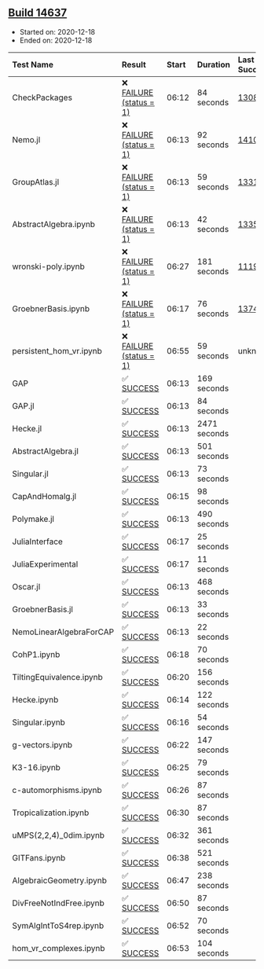 ## [Build 14637](https://oscarci.mathematik.uni-kl.de/job/oscar/14637/)

* Started on: 2020-12-18
* Ended on: 2020-12-18

| Test Name    | Result | Start | Duration | Last Success | First Failure |
|:-------------|:-------|:------|:---------|:-------------|:--------------|
| CheckPackages | ❌ [FAILURE (status = 1)](https://oscarci.mathematik.uni-kl.de/job/oscar/14637/artifact/logs/build-14637/CheckPackages.log) | 06:12 | 84 seconds | [13085](https://oscarci.mathematik.uni-kl.de/job/oscar/13085/) | [13086](https://oscarci.mathematik.uni-kl.de/job/oscar/13086/) |
| Nemo.jl | ❌ [FAILURE (status = 1)](https://oscarci.mathematik.uni-kl.de/job/oscar/14637/artifact/logs/build-14637/Nemo.jl.log) | 06:13 | 92 seconds | [14101](https://oscarci.mathematik.uni-kl.de/job/oscar/14101/) | [14102](https://oscarci.mathematik.uni-kl.de/job/oscar/14102/) |
| GroupAtlas.jl | ❌ [FAILURE (status = 1)](https://oscarci.mathematik.uni-kl.de/job/oscar/14637/artifact/logs/build-14637/GroupAtlas.jl.log) | 06:13 | 59 seconds | [13311](https://oscarci.mathematik.uni-kl.de/job/oscar/13311/) | [13312](https://oscarci.mathematik.uni-kl.de/job/oscar/13312/) |
| AbstractAlgebra.ipynb | ❌ [FAILURE (status = 1)](https://oscarci.mathematik.uni-kl.de/job/oscar/14637/artifact/logs/build-14637/AbstractAlgebra.ipynb.log) | 06:13 | 42 seconds | [13355](https://oscarci.mathematik.uni-kl.de/job/oscar/13355/) | [13356](https://oscarci.mathematik.uni-kl.de/job/oscar/13356/) |
| wronski-poly.ipynb | ❌ [FAILURE (status = 1)](https://oscarci.mathematik.uni-kl.de/job/oscar/14637/artifact/logs/build-14637/wronski-poly.ipynb.log) | 06:27 | 181 seconds | [11192](https://oscarci.mathematik.uni-kl.de/job/oscar/11192/) | [11193](https://oscarci.mathematik.uni-kl.de/job/oscar/11193/) |
| GroebnerBasis.ipynb | ❌ [FAILURE (status = 1)](https://oscarci.mathematik.uni-kl.de/job/oscar/14637/artifact/logs/build-14637/GroebnerBasis.ipynb.log) | 06:17 | 76 seconds | [13748](https://oscarci.mathematik.uni-kl.de/job/oscar/13748/) | [13749](https://oscarci.mathematik.uni-kl.de/job/oscar/13749/) |
| persistent_hom_vr.ipynb | ❌ [FAILURE (status = 1)](https://oscarci.mathematik.uni-kl.de/job/oscar/14637/artifact/logs/build-14637/persistent_hom_vr.ipynb.log) | 06:55 | 59 seconds | unknown | unknown |
| GAP | ✅ [SUCCESS](https://oscarci.mathematik.uni-kl.de/job/oscar/14637/artifact/logs/build-14637/GAP.log) | 06:13 | 169 seconds |  |  |
| GAP.jl | ✅ [SUCCESS](https://oscarci.mathematik.uni-kl.de/job/oscar/14637/artifact/logs/build-14637/GAP.jl.log) | 06:13 | 84 seconds |  |  |
| Hecke.jl | ✅ [SUCCESS](https://oscarci.mathematik.uni-kl.de/job/oscar/14637/artifact/logs/build-14637/Hecke.jl.log) | 06:13 | 2471 seconds |  |  |
| AbstractAlgebra.jl | ✅ [SUCCESS](https://oscarci.mathematik.uni-kl.de/job/oscar/14637/artifact/logs/build-14637/AbstractAlgebra.jl.log) | 06:13 | 501 seconds |  |  |
| Singular.jl | ✅ [SUCCESS](https://oscarci.mathematik.uni-kl.de/job/oscar/14637/artifact/logs/build-14637/Singular.jl.log) | 06:13 | 73 seconds |  |  |
| CapAndHomalg.jl | ✅ [SUCCESS](https://oscarci.mathematik.uni-kl.de/job/oscar/14637/artifact/logs/build-14637/CapAndHomalg.jl.log) | 06:15 | 98 seconds |  |  |
| Polymake.jl | ✅ [SUCCESS](https://oscarci.mathematik.uni-kl.de/job/oscar/14637/artifact/logs/build-14637/Polymake.jl.log) | 06:13 | 490 seconds |  |  |
| JuliaInterface | ✅ [SUCCESS](https://oscarci.mathematik.uni-kl.de/job/oscar/14637/artifact/logs/build-14637/JuliaInterface.log) | 06:17 | 25 seconds |  |  |
| JuliaExperimental | ✅ [SUCCESS](https://oscarci.mathematik.uni-kl.de/job/oscar/14637/artifact/logs/build-14637/JuliaExperimental.log) | 06:17 | 11 seconds |  |  |
| Oscar.jl | ✅ [SUCCESS](https://oscarci.mathematik.uni-kl.de/job/oscar/14637/artifact/logs/build-14637/Oscar.jl.log) | 06:13 | 468 seconds |  |  |
| GroebnerBasis.jl | ✅ [SUCCESS](https://oscarci.mathematik.uni-kl.de/job/oscar/14637/artifact/logs/build-14637/GroebnerBasis.jl.log) | 06:13 | 33 seconds |  |  |
| NemoLinearAlgebraForCAP | ✅ [SUCCESS](https://oscarci.mathematik.uni-kl.de/job/oscar/14637/artifact/logs/build-14637/NemoLinearAlgebraForCAP.log) | 06:13 | 22 seconds |  |  |
| CohP1.ipynb | ✅ [SUCCESS](https://oscarci.mathematik.uni-kl.de/job/oscar/14637/artifact/logs/build-14637/CohP1.ipynb.log) | 06:18 | 70 seconds |  |  |
| TiltingEquivalence.ipynb | ✅ [SUCCESS](https://oscarci.mathematik.uni-kl.de/job/oscar/14637/artifact/logs/build-14637/TiltingEquivalence.ipynb.log) | 06:20 | 156 seconds |  |  |
| Hecke.ipynb | ✅ [SUCCESS](https://oscarci.mathematik.uni-kl.de/job/oscar/14637/artifact/logs/build-14637/Hecke.ipynb.log) | 06:14 | 122 seconds |  |  |
| Singular.ipynb | ✅ [SUCCESS](https://oscarci.mathematik.uni-kl.de/job/oscar/14637/artifact/logs/build-14637/Singular.ipynb.log) | 06:16 | 54 seconds |  |  |
| g-vectors.ipynb | ✅ [SUCCESS](https://oscarci.mathematik.uni-kl.de/job/oscar/14637/artifact/logs/build-14637/g-vectors.ipynb.log) | 06:22 | 147 seconds |  |  |
| K3-16.ipynb | ✅ [SUCCESS](https://oscarci.mathematik.uni-kl.de/job/oscar/14637/artifact/logs/build-14637/K3-16.ipynb.log) | 06:25 | 79 seconds |  |  |
| c-automorphisms.ipynb | ✅ [SUCCESS](https://oscarci.mathematik.uni-kl.de/job/oscar/14637/artifact/logs/build-14637/c-automorphisms.ipynb.log) | 06:26 | 87 seconds |  |  |
| Tropicalization.ipynb | ✅ [SUCCESS](https://oscarci.mathematik.uni-kl.de/job/oscar/14637/artifact/logs/build-14637/Tropicalization.ipynb.log) | 06:30 | 87 seconds |  |  |
| uMPS(2,2,4)_0dim.ipynb | ✅ [SUCCESS](https://oscarci.mathematik.uni-kl.de/job/oscar/14637/artifact/logs/build-14637/uMPS-2-2-4-_0dim.ipynb.log) | 06:32 | 361 seconds |  |  |
| GITFans.ipynb | ✅ [SUCCESS](https://oscarci.mathematik.uni-kl.de/job/oscar/14637/artifact/logs/build-14637/GITFans.ipynb.log) | 06:38 | 521 seconds |  |  |
| AlgebraicGeometry.ipynb | ✅ [SUCCESS](https://oscarci.mathematik.uni-kl.de/job/oscar/14637/artifact/logs/build-14637/AlgebraicGeometry.ipynb.log) | 06:47 | 238 seconds |  |  |
| DivFreeNotIndFree.ipynb | ✅ [SUCCESS](https://oscarci.mathematik.uni-kl.de/job/oscar/14637/artifact/logs/build-14637/DivFreeNotIndFree.ipynb.log) | 06:50 | 87 seconds |  |  |
| SymAlgIntToS4rep.ipynb | ✅ [SUCCESS](https://oscarci.mathematik.uni-kl.de/job/oscar/14637/artifact/logs/build-14637/SymAlgIntToS4rep.ipynb.log) | 06:52 | 70 seconds |  |  |
| hom_vr_complexes.ipynb | ✅ [SUCCESS](https://oscarci.mathematik.uni-kl.de/job/oscar/14637/artifact/logs/build-14637/hom_vr_complexes.ipynb.log) | 06:53 | 104 seconds |  |  |
